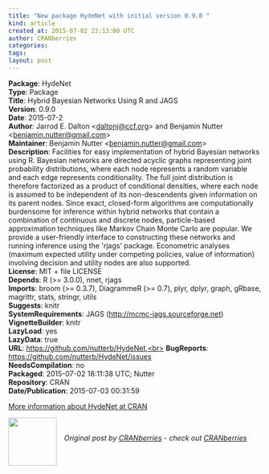 ```yaml
---
title: "New package HydeNet with initial version 0.9.0 "
kind: article
created_at: 2015-07-02 23:13:00 UTC
author: CRANberries
categories: 
tags: 
layout: post
---
```

<strong>Package</strong>: HydeNet<br>
<strong>Type</strong>: Package<br>
<strong>Title</strong>: Hybrid Bayesian Networks Using R and JAGS<br>
<strong>Version</strong>: 0.9.0<br>
<strong>Date</strong>: 2015-07-2<br>
<strong>Author</strong>: Jarrod E. Dalton &lt;daltonj@ccf.org&gt; and Benjamin Nutter &lt;benjamin.nutter@gmail.com&gt;<br>
<strong>Maintainer</strong>: Benjamin Nutter &lt;benjamin.nutter@gmail.com&gt;<br>
<strong>Description</strong>: Facilities for easy implementation of hybrid Bayesian networks
using R. Bayesian networks are directed acyclic graphs representing joint
probability distributions, where each node represents a random variable and
each edge represents conditionality. The full joint distribution is
therefore factorized as a product of conditional densities, where each node
is assumed to be independent of its non-descendents given information on its
parent nodes. Since exact, closed-form algorithms are computationally
burdensome for inference within hybrid networks that contain a combination
of continuous and discrete nodes, particle-based approximation techniques
like Markov Chain Monte Carlo are popular.  We provide a user-friendly
interface to constructing these networks and running inference using the 'rjags' package.
Econometric analyses (maximum expected utility under competing policies,
value of information) involving decision and utility nodes are also
supported.<br>
<strong>License</strong>: MIT + file LICENSE<br>
<strong>Depends</strong>: R (&gt;= 3.0.0), nnet, rjags<br>
<strong>Imports</strong>: broom (&gt;= 0.3.7), DiagrammeR (&gt;= 0.7), plyr, dplyr, graph,
gRbase, magrittr, stats, stringr, utils<br>
<strong>Suggests</strong>: knitr<br>
<strong>SystemRequirements</strong>: JAGS (http://mcmc-jags.sourceforge.net)<br>
<strong>VignetteBuilder</strong>: knitr<br>
<strong>LazyLoad</strong>: yes<br>
<strong>LazyData</strong>: true<br>
<strong>URL</strong>: https://github.com/nutterb/HydeNet,<br>
<strong>BugReports</strong>: https://github.com/nutterb/HydeNet/issues<br>
<strong>NeedsCompilation</strong>: no<br>
<strong>Packaged</strong>: 2015-07-02 18:11:38 UTC; Nutter<br>
<strong>Repository</strong>: CRAN<br>
<strong>Date/Publication</strong>: 2015-07-03 00:31:59<br>

<p>
<a href="http://cran.r-project.org/web/packages/HydeNet/index.html">More information about HydeNet at CRAN</a><div class="author">
  <img src="" style="width: 96px; height: 96;">
  <span style="position: absolute; padding: 32px 15px;">
    <i>Original post by <a href="http://twitter.com/">CRANberries</a> - check out <a href="http://dirk.eddelbuettel.com/cranberries">CRANberries   </a></i>
  </span>
</div>
